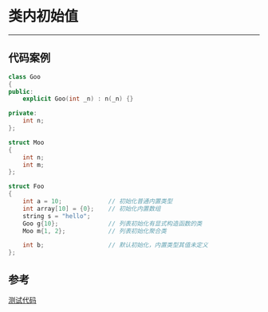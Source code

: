 # 类内初始值

---

## 代码案例

```c++
class Goo 
{
public:
    explicit Goo(int _n) : n(_n) {}

private:
    int n;
};

struct Moo 
{
    int n;
    int m;
};

struct Foo 
{
    int a = 10;             // 初始化普通内置类型
    int array[10] = {0};    // 初始化内置数组
    string s = "hello";
    Goo g{10};              // 列表初始化有显式构造函数的类
    Moo m{1, 2};            // 列表初始化聚合类

    int b;                  // 默认初始化，内置类型其值未定义
};
```

## 参考

[测试代码](https://github.com/demon90s/CppStudy/blob/master/CppPrimer/labs/test_in-class_initializer.cpp)